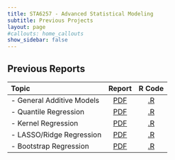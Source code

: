 ```yaml
---
title: STA6257 - Advanced Statistical Modeling
subtitle: Previous Projects
layout: page
#callouts: home_callouts
show_sidebar: false
---
```


## Previous Reports

| **Topic** | **Report** | **R Code**  |
|:-----------------------|:-:|:---:|
| - General Additive Models   | [PDF](https://github.com/acohenstat/STA6257/blob/main/Archive/GAM_Summer2022.pdf)   | [.R](https://github.com/acohenstat/STA6257/blob/main/Archive/GAM_RCode.R) | 
| - Quantile Regression   | [PDF](https://github.com/acohenstat/STA6257/blob/main/Archive/Quantile_Regression_Summer2022.pdf)   | [.R](https://github.com/acohenstat/STA6257/blob/main/Archive/QunatileRegression.zip) | 
| - Kernel Regression   | [PDF](https://github.com/acohenstat/STA6257/blob/main/Archive/SampleReport_kernelregression.pdf)   | [.R]() | 
| - LASSO/Ridge Regression   | [PDF](https://github.com/acohenstat/STA6257/blob/main/Archive/LassoRegression.pdf)   | [.R]() | 
| - Bootstrap Regression   | [PDF](https://github.com/acohenstat/STA6257/blob/main/Archive/SampleReport_BootstrapRegression.pdf)   | [.R]() | 
